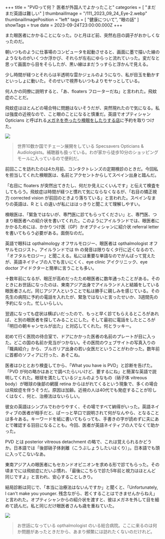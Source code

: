 +++
title = "PVDって何？ 医者が外国人でよかったこと"
categories = [ "まだまだ英語は難しい" ]
thumbnailImage = "/111_2023_09_24_Eye-2.webp"
thumbnailImagePosition = "left"
tags = [ "健康について", "眼の話" ]
showTags = true
date = 2023-09-24T23:00:00.000Z
+++

また眼医者にかかることになった。ひと月ほど前、突然右目の調子がおかしくなったのだ。

<!--more-->

朝いつものように仕事場のコンピュータを起動させると、画面に墨で描いた線のようなものがいくつか浮かび、それらが左右にゆらっと流れていった。変だなと思って画面から目をそらしたが、黒い線はまだうっすらと浮かんで見える。

少し時間が経つとそれらは半透明な雲かジェルのようになり、私が目玉を動かすといっしょに動いた。そのせいで視界もいつもよりモヤっとしている。

何人かの同僚に説明すると、「あ、floaters フローターだね」と言われた。飛蚊症のことだ。

飛蚊症はほとんどの場合特に問題はないそうだが、突然現れたので気になる。私は強度の近視なので、こと眼のことになると慎重だ。英語でオプティシャン Opticians と呼ばれる[メガネを売ったり検眼をしたりする店](https://www.riastra.com/2021/03/%E9%81%A0%E8%BF%91%E4%B8%A1%E7%94%A8%E3%83%A1%E3%82%AC%E3%83%8D%E3%81%AE-sweet-spot/)に予約を取りつけた。

![](/111_2023_09_24_Eye-2.webp)

> 世界10数か国でチェーン展開をしている Specsavers Opticians & Audiologists。補聴器も扱っている。わが家から徒歩10分のショッピングモールに入っているので便利だ。

前回ここを訪れたのは4カ月前、コンタクトレンズの定期検診のときだ。今回私を担当してくれた検眼医は、名前とアクセントからしてスペイン出身と踏んだ。

「右目に floaters が突然出てきたし、何だか見えにくいんです」と伝えて検査をしてもらう。飛蚊症は時間が経つと慣れて気にならなくなるが、「右目の矯正視力 corrected vision が前回のときより落ちている」と言われた。スペインなまりの英語は、R と L の違いが私にははっきりと聞こえて理解しやすい。

検眼医は、「緊急ではないが、専門医に診てもらってください」と、専門医、つまり眼医者への紹介状を書いてくれた。このようにアイルランドでは、眼医者にかかるためには、かかりつけ医（GP）かオプティシャンに紹介状 referral letter を書いてもらう必要がある。面倒なのだ。

英語で眼科は opthalmology オフサルモロジー、眼医者は opthalmologist オフサルモロジスト。アイルランドでは th の発音は限りなくタ行に近くなるので、「オフタルモロジー」と聞こえる。私には重要な単語なのでがんばって覚えたが、英語ネイティブの人でも言いにくく、eye clinic アイクリニック、eye doctor アイドクターと簡単に言うことも多い。

十数年前になるが、眼圧が高めだったため眼医者に数年通ったことがある。そのときにお世話になったのは、東南アジア出身でアイルランド人と結婚をしている眼医者さんだ。同じアジア人ということで私は勝手に親しみを感じている。その先生の病院に予約の電話を入れたが、緊急ではないと言ったせいか、3週間先の予約になった。忙しいらしい。

翌週になっても症状は横ばいだったので、もっと早く診てもらえるところがあれば、と別の眼医者を探してみることにした。そして最初に電話をしたところが「明日の朝キャンセルが出た」と対応してくれた。何とラッキー。

初めて行く医院の待合室で、ドアにかかった医者の名前のプレートが目に入った。どこの国の名前か見当がつかない。その医院のウェブサイトの写真入りの「職員紹介」から、ブルガリア出身の若い女医だということがわかった。数年前に首都のソフィアに行った、あそこね。

医者はひととおり検査してから、「What you have is PVD」と診断を告げた。「PVD が何の略かはあとで調べたらいいけど、要するにね」と簡潔な英語で説明してくれた。眼球を満たしているジェルのようなもの（硝子体 vitreous body）が眼球の後部の網膜 retina からはがれてくるという現象で、多くの場合は飛蚊症を伴うそうだ。原因は加齢。近視の人は40代でも発症することが珍しくはなく、何と、治療法はないらしい。

彼女の英語はシンプルでわかりやすく、その場ですべて納得がいった。英語ネイティブの医者が相手だと、ぱーっと早口で説明されて何がなんやら、となることは多々ある。キーワードを紙に書いてもらっても、手書きの字が読めずに夫にあとで確認する羽目になることも。今回、医者が英語ネイティブの人でなくて助かった。

PVD とは posterior vitreous detachment の略で、これは覚えられるかどうか。日本語では「後部硝子体剥離（こうぶしょうしたいはくり）」。日本語でも頭に入ってこないなあ。

東南アジア人の眼医者にもセカンドオピニオンを求める形で診てもらった。その頃までには飛蚊症にだいぶ慣れ、「最後にこちらで診た5年前と視力はほとんど同じですよ」と言われ、安心することしきり。

結局診断は同じで、「本当に治療法はないんですか」と聞くと、「Unfortunately, I can't make you younger. 残念ながら、若くすることはできませんからねえ」と言われた。オプティシャンからの紹介状を渡すと、彼はメガネを外して目を細めて読んだ。私と同じだけ眼医者さんも歳を重ねていた。

![](/111_2023_09_24_Eye-1.webp)

> お世話になっている opthalmologist のいる総合病院。ここに来るのは何か問題があったときだから、あまり頻繁には訪れたくないのだけれど。

